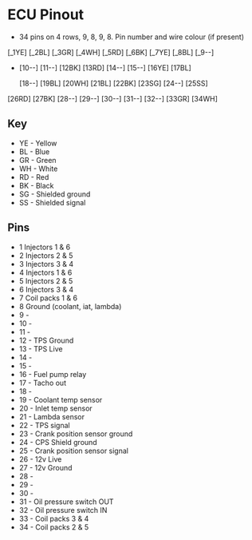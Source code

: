 # ECU Pinout
* 34 pins on 4 rows, 9, 8, 9, 8. Pin number and wire colour (if present)

 [_1YE]  [_2BL]  [_3GR]  [_4WH]  [_5RD]  [_6BK]  [_7YE]  [_8BL]  [_9--]

*  [10--]  [11--]  [12BK]  [13RD]  [14--]  [15--]  [16YE]  [17BL]  
   
   [18--]  [19BL]  [20WH]  [21BL]  [22BK]  [23SG]  [24--]  [25SS]  

 [26RD] [27BK] [28--]  [29--]  [30--]  [31--]  [32--]  [33GR]  [34WH]
  
## Key
* YE - Yellow
* BL - Blue
* GR - Green
* WH - White
* RD - Red
* BK - Black
* SG - Shielded ground
* SS - Shielded signal

## Pins
* 1 Injectors 1 & 6
* 2 Injectors 2 & 5
* 3 Injectors 3 & 4
* 4 Injectors 1 & 6
* 5 Injectors 2 & 5
* 6 Injectors 3 & 4
* 7 Coil packs 1 & 6
* 8 Ground (coolant, iat, lambda)
* 9 -
* 10 - 
* 11 -
* 12 - TPS Ground
* 13 - TPS Live
* 14 -
* 15 -
* 16 - Fuel pump relay
* 17 - Tacho out
* 18 -
* 19 - Coolant temp sensor
* 20 - Inlet temp sensor
* 21 - Lambda sensor
* 22 - TPS signal
* 23 - Crank position sensor ground
* 24 - CPS Shield ground
* 25 - Crank position sensor signal
* 26 - 12v Live
* 27 - 12v Ground
* 28 - 
* 29 - 
* 30 -
* 31 - Oil pressure switch OUT
* 32 - Oil pressure switch IN
* 33 - Coil packs 3 & 4
* 34 - Coil packs 2 & 5
